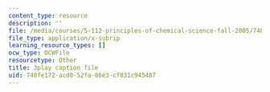 ```yaml
---
content_type: resource
description: ''
file: /media/courses/5-112-principles-of-chemical-science-fall-2005/748fe172acd052fa86e3cf831c945487_YpkKYmQBwY.vtt
file_type: application/x-subrip
learning_resource_types: []
ocw_type: OCWFile
resourcetype: Other
title: 3play caption file
uid: 748fe172-acd0-52fa-86e3-cf831c945487
---
```

